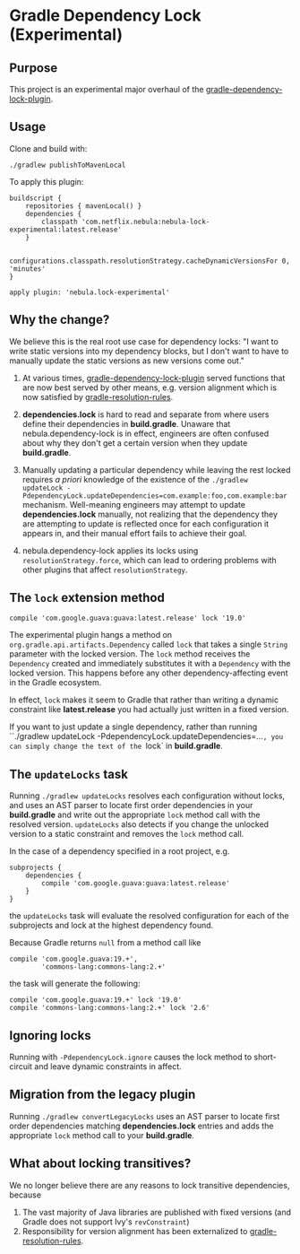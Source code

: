 # Gradle Dependency Lock (Experimental)

## Purpose

This project is an experimental major overhaul of the [gradle-dependency-lock-plugin](https://github.com/nebula-plugins/gradle-dependency-lock-plugin).

## Usage

Clone and build with:

    ./gradlew publishToMavenLocal

To apply this plugin:

    buildscript {
        repositories { mavenLocal() }
        dependencies {
            classpath 'com.netflix.nebula:nebula-lock-experimental:latest.release'
        }

        configurations.classpath.resolutionStrategy.cacheDynamicVersionsFor 0, 'minutes'
    }

    apply plugin: 'nebula.lock-experimental'

## Why the change?

We believe this is the real root use case for dependency locks: "I want to write static versions into my
dependency blocks, but I don't want to have to manually update the static versions as new versions come out."

1. At various times, [gradle-dependency-lock-plugin](https://github.com/nebula-plugins/gradle-dependency-lock-plugin) served functions that are now
best served by other means, e.g. version alignment which is now satisfied by [gradle-resolution-rules](https://github.com/nebula-plugins/gradle-resolution-rules-plugin).

2. **dependencies.lock** is hard to read and separate from where users define their dependencies in **build.gradle**. Unaware
that nebula.dependency-lock is in effect, engineers are often confused about why they don't get a certain version when they update
 **build.gradle**.

3. Manually updating a particular dependency while leaving the rest locked requires *a priori* knowledge of
 the existence of the `./gradlew updateLock -PdependencyLock.updateDependencies=com.example:foo,com.example:bar` mechanism. Well-meaning
 engineers may attempt to update **dependencies.lock** manually, not realizing that the dependency they are attempting to update
 is reflected once for each configuration it appears in, and their manual effort fails to achieve their goal.

4. nebula.dependency-lock applies its locks using `resolutionStrategy.force`, which can lead to ordering problems with other
plugins that affect `resolutionStrategy`.

## The `lock` extension method

    compile 'com.google.guava:guava:latest.release' lock '19.0'

The experimental plugin hangs a method on `org.gradle.api.artifacts.Dependency` called `lock` that takes a single `String` parameter with
the locked version. The `lock` method receives the `Dependency` created and immediately substitutes it with a `Dependency` with the locked version.
This happens before any other dependency-affecting event in the Gradle ecosystem.

In effect, `lock` makes it seem to Gradle that rather than writing a dynamic constraint like **latest.release** you had actually just written
in a fixed version.

If you want to just update a single dependency, rather than running ``./gradlew updateLock -PdependencyLock.updateDependencies=...`, you can simply
change the text of the `lock` in **build.gradle**.

## The `updateLocks` task

Running `./gradlew updateLocks` resolves each configuration without locks, and uses an AST parser to locate first order
dependencies in your **build.gradle** and write out the appropriate `lock` method call with the resolved version. `updateLocks`
also detects if you change the unlocked version to a static constraint and removes the `lock` method call.

In the case of a dependency specified in a root project, e.g.

    subprojects {
        dependencies {
            compile 'com.google.guava:guava:latest.release'
        }
    }

the `updateLocks` task will evaluate the resolved configuration for each of the subprojects and lock at the highest dependency found.

Because Gradle returns `null` from a method call like

    compile 'com.google.guava:19.+',
            'commons-lang:commons-lang:2.+'

the task will generate the following:

    compile 'com.google.guava:19.+' lock '19.0'
    compile 'commons-lang:commons-lang:2.+' lock '2.6'

## Ignoring locks

Running with `-PdependencyLock.ignore` causes the lock method to short-circuit and leave dynamic constraints in affect.

## Migration from the legacy plugin

Running `./gradlew convertLegacyLocks` uses an AST parser to locate first order dependencies matching **dependencies.lock**
entries and adds the appropriate `lock` method call to your **build.gradle**.

## What about locking transitives?

We no longer believe there are any reasons to lock transitive dependencies, because

1. The vast majority of Java libraries are published with fixed versions (and Gradle does not support Ivy's `revConstraint`)
2. Responsibility for version alignment has been externalized to [gradle-resolution-rules](https://github.com/nebula-plugins/gradle-resolution-rules-plugin).

